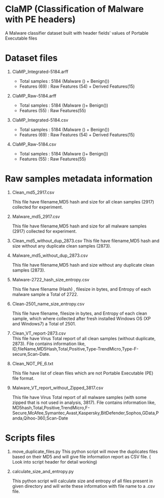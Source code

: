 # ClaMP (Classification of Malware with PE headers)
A Malware classifier dataset built with header fields’ values of Portable Executable files
# Dataset files
1. ClaMP_Integrated-5184.arff
	- Total samples	: 5184 (Malware () + Benign())
	- Features (69)	: Raw Features (54) + Derived Features(15)
2. ClaMP_Raw-5184.arff
	- Total samples	: 5184 (Malware ()+ Benign())
	- Features (55)	: Raw Features(55)

3. ClaMP_Integrated-5184.csv
	- Total samples	: 5184 (Malware () + Benign())
	- Features (69)	: Raw Features (54) + Derived Features(15)
4. ClaMP_Raw-5184.csv
	- Total samples	: 5184 (Malware ()+ Benign())
	- Features (55)	: Raw Features(55)

# Raw samples metadata information
1. Clean_md5_2917.csv

    This file have filename,MD5 hash and size for all clean samples (2917) collected for experiment.

2. Malware_md5_2917.csv    

    This file have filename,MD5 hash and size for all malware samples (2917) collected for experiment.

3. Clean_md5_without_dup_2873.csv
     This file have filename,MD5 hash and size without any duplicate clean samples (2873).

4. Malware_md5_without_dup_2873.csv   

     This file have filename,MD5 hash and size without any duplicate clean samples (2873).
5. Malware-2722_hash_size_entropy.csv  

    This file have filename (Hash) , filesize in bytes, and Entropy of each malware sample a Total of 2722.

6. Clean-2501_name_size_entropy.csv  

    This file have filename, filesize in bytes, and Entropy of each clean sample, which where collected after fresh installed Windows OS (XP and Windows7) a Total of 2501.

7. Clean_VT_report-2873.csv    
    This file have Virus Total report of all clean samples (without duplicate, 2873). File                contains information like, ID,fileName,MD5Hash,Total,Positive,Type-TrendMicro,Type-F-secure,Scan-Date.

8.  Clean_NOT_PE_6.txt  

      This file have list of clean files which are not Portable Executable (PE) file format.

9.  Malware_VT_report_without_Zipped_3817.csv  

    This file have Virus Total report of all malware samples (with some zipped that is not used in analysis, 3817). File contains information like,
    MD5hash,Total,Positive,TrendMicro,F-Secure,McAfee,Symantec,Avast,Kaspersky,BitDefender,Sophos,GData,Panda,Qihoo-360,Scan-Date



# Scripts files

1. move_duplicate_files.py
    This python script will move the duplicates files based on their MD5 and will give file information report as CSV file. ( Look into script header for detail working)

2. calculate_size_and_entropy.py

    This python script will calculate size and entropy of all files present in given directory and will write these information with file name to a .csv file.
